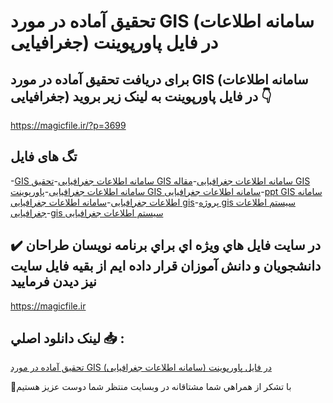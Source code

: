 # تحقیق آماده در مورد GIS (سامانه اطلاعات جغرافیایی) در فایل پاورپوینت

## برای دریافت تحقیق آماده در مورد GIS (سامانه اطلاعات جغرافیایی) در فایل پاورپوینت به لینک زیر بروید 👇

https://magicfile.ir/?p=3699

## تگ های فایل

-[GIS سامانه اطلاعات جغرافیایی](https://magicfile.ir/product/%d8%aa%d8%ad%d9%82%db%8c%d9%82-gis-%d8%b3%d8%a7%d9%85%d8%a7%d9%86%d9%87-%d8%a7%d8%b7%d9%84%d8%a7%d8%b9%d8%a7%d8%aa-%d8%ac%d8%ba%d8%b1%d8%a7%d9%81%db%8c%d8%a7%db%8c%db%8c-%d9%be%d8%a7%d9%88%d8%b1%d9%be%d9%88%db%8c%d9%86%d8%aa/)-[تحقیق GIS سامانه اطلاعات جغرافیایی](https://magicfile.ir/product/%d8%aa%d8%ad%d9%82%db%8c%d9%82-gis-%d8%b3%d8%a7%d9%85%d8%a7%d9%86%d9%87-%d8%a7%d8%b7%d9%84%d8%a7%d8%b9%d8%a7%d8%aa-%d8%ac%d8%ba%d8%b1%d8%a7%d9%81%db%8c%d8%a7%db%8c%db%8c-%d9%be%d8%a7%d9%88%d8%b1%d9%be%d9%88%db%8c%d9%86%d8%aa/)-[مقاله GIS سامانه اطلاعات جغرافیایی](https://magicfile.ir/product/%d8%aa%d8%ad%d9%82%db%8c%d9%82-gis-%d8%b3%d8%a7%d9%85%d8%a7%d9%86%d9%87-%d8%a7%d8%b7%d9%84%d8%a7%d8%b9%d8%a7%d8%aa-%d8%ac%d8%ba%d8%b1%d8%a7%d9%81%db%8c%d8%a7%db%8c%db%8c-%d9%be%d8%a7%d9%88%d8%b1%d9%be%d9%88%db%8c%d9%86%d8%aa/)-[پاورپوینت GIS سامانه اطلاعات جغرافیایی](https://magicfile.ir/product/%d8%aa%d8%ad%d9%82%db%8c%d9%82-gis-%d8%b3%d8%a7%d9%85%d8%a7%d9%86%d9%87-%d8%a7%d8%b7%d9%84%d8%a7%d8%b9%d8%a7%d8%aa-%d8%ac%d8%ba%d8%b1%d8%a7%d9%81%db%8c%d8%a7%db%8c%db%8c-%d9%be%d8%a7%d9%88%d8%b1%d9%be%d9%88%db%8c%d9%86%d8%aa/)-[ppt GIS سامانه اطلاعات جغرافیایی](https://magicfile.ir/product/%d8%aa%d8%ad%d9%82%db%8c%d9%82-gis-%d8%b3%d8%a7%d9%85%d8%a7%d9%86%d9%87-%d8%a7%d8%b7%d9%84%d8%a7%d8%b9%d8%a7%d8%aa-%d8%ac%d8%ba%d8%b1%d8%a7%d9%81%db%8c%d8%a7%db%8c%db%8c-%d9%be%d8%a7%d9%88%d8%b1%d9%be%d9%88%db%8c%d9%86%d8%aa/)-[سامانه اطلاعات جغرافیایی gis](https://magicfile.ir/product/%d8%aa%d8%ad%d9%82%db%8c%d9%82-gis-%d8%b3%d8%a7%d9%85%d8%a7%d9%86%d9%87-%d8%a7%d8%b7%d9%84%d8%a7%d8%b9%d8%a7%d8%aa-%d8%ac%d8%ba%d8%b1%d8%a7%d9%81%db%8c%d8%a7%db%8c%db%8c-%d9%be%d8%a7%d9%88%d8%b1%d9%be%d9%88%db%8c%d9%86%d8%aa/)-[پروژه gis سیستم اطلاعات جغرافیایی](https://magicfile.ir/product/%d8%aa%d8%ad%d9%82%db%8c%d9%82-gis-%d8%b3%d8%a7%d9%85%d8%a7%d9%86%d9%87-%d8%a7%d8%b7%d9%84%d8%a7%d8%b9%d8%a7%d8%aa-%d8%ac%d8%ba%d8%b1%d8%a7%d9%81%db%8c%d8%a7%db%8c%db%8c-%d9%be%d8%a7%d9%88%d8%b1%d9%be%d9%88%db%8c%d9%86%d8%aa/)-[gis سیستم اطلاعات جغرافیایی](https://magicfile.ir/product/%d8%aa%d8%ad%d9%82%db%8c%d9%82-gis-%d8%b3%d8%a7%d9%85%d8%a7%d9%86%d9%87-%d8%a7%d8%b7%d9%84%d8%a7%d8%b9%d8%a7%d8%aa-%d8%ac%d8%ba%d8%b1%d8%a7%d9%81%db%8c%d8%a7%db%8c%db%8c-%d9%be%d8%a7%d9%88%d8%b1%d9%be%d9%88%db%8c%d9%86%d8%aa/)

## ✔️ در سايت فايل هاي ويژه اي براي برنامه نويسان طراحان دانشجويان و دانش آموزان قرار داده ايم از بقيه فايل سايت نيز ديدن فرماييد

https://magicfile.ir


## لينک دانلود اصلي 📥 :

[تحقیق آماده در مورد GIS (سامانه اطلاعات جغرافیایی) در فایل پاورپوینت](https://magicfile.ir/product/%d8%aa%d8%ad%d9%82%db%8c%d9%82-gis-%d8%b3%d8%a7%d9%85%d8%a7%d9%86%d9%87-%d8%a7%d8%b7%d9%84%d8%a7%d8%b9%d8%a7%d8%aa-%d8%ac%d8%ba%d8%b1%d8%a7%d9%81%db%8c%d8%a7%db%8c%db%8c-%d9%be%d8%a7%d9%88%d8%b1%d9%be%d9%88%db%8c%d9%86%d8%aa/) 


🙏با تشکر از همراهي شما مشتاقانه در وبسایت منتظر شما دوست عزیز هستیم

